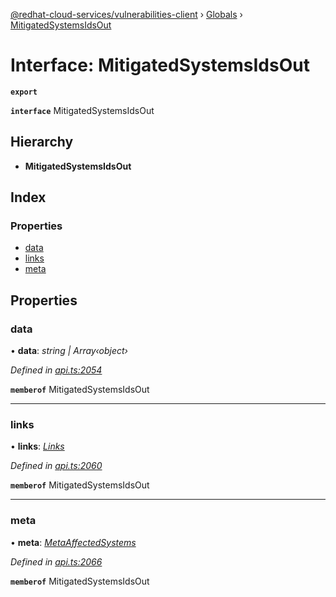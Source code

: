 [@redhat-cloud-services/vulnerabilities-client](../README.md) › [Globals](../globals.md) › [MitigatedSystemsIdsOut](mitigatedsystemsidsout.md)

# Interface: MitigatedSystemsIdsOut

**`export`** 

**`interface`** MitigatedSystemsIdsOut

## Hierarchy

* **MitigatedSystemsIdsOut**

## Index

### Properties

* [data](mitigatedsystemsidsout.md#data)
* [links](mitigatedsystemsidsout.md#links)
* [meta](mitigatedsystemsidsout.md#meta)

## Properties

###  data

• **data**: *string | Array‹object›*

*Defined in [api.ts:2054](https://github.com/RedHatInsights/javascript-clients.gi/blob/master/packages/vulnerabilities/api.ts#L2054)*

**`memberof`** MitigatedSystemsIdsOut

___

###  links

• **links**: *[Links](links.md)*

*Defined in [api.ts:2060](https://github.com/RedHatInsights/javascript-clients.gi/blob/master/packages/vulnerabilities/api.ts#L2060)*

**`memberof`** MitigatedSystemsIdsOut

___

###  meta

• **meta**: *[MetaAffectedSystems](metaaffectedsystems.md)*

*Defined in [api.ts:2066](https://github.com/RedHatInsights/javascript-clients.gi/blob/master/packages/vulnerabilities/api.ts#L2066)*

**`memberof`** MitigatedSystemsIdsOut
